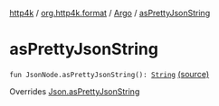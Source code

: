 [http4k](../../index.md) / [org.http4k.format](../index.md) / [Argo](index.md) / [asPrettyJsonString](./as-pretty-json-string.md)

# asPrettyJsonString

`fun JsonNode.asPrettyJsonString(): `[`String`](https://kotlinlang.org/api/latest/jvm/stdlib/kotlin/-string/index.html) [(source)](https://github.com/http4k/http4k/blob/master/http4k-format-argo/src/main/kotlin/org/http4k/format/Argo.kt#L40)

Overrides [Json.asPrettyJsonString](../-json/as-pretty-json-string.md)

